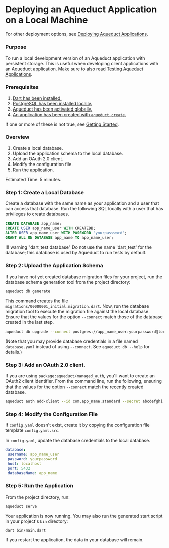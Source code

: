 # Deploying an Aqueduct Application on a Local Machine

For other deployment options, see [Deploying Aqueduct Applications](index.md).

### Purpose

To run a local development version of an Aqueduct application with persistent storage. This is useful when developing client applications with an Aqueduct application. Make sure to also read [Testing Aqueduct Applications](../testing/index.md).

### Prerequisites

1. [Dart has been installed.](https://www.dartlang.org/install)
2. [PostgreSQL has been installed locally.](../getting_started.md)
2. [Aqueduct has been activated globally.](../getting_started.md)
3. [An application has been created with `aqueduct create`.](../getting_started.md)

If one or more of these is not true, see [Getting Started](../getting_started.md).

### Overview

1. Create a local database.
2. Upload the application schema to the local database.
3. Add an OAuth 2.0 client.
4. Modify the configuration file.
5. Run the application.

Estimated Time: 5 minutes.

### Step 1: Create a Local Database

Create a database with the same name as your application and a user that can access that database. Run the following SQL locally with a user that has privileges to create databases.

```sql
CREATE DATABASE app_name;
CREATE USER app_name_user WITH CREATEDB;
ALTER USER app_name_user WITH PASSWORD 'yourpassword';
GRANT ALL ON DATABASE app_name TO app_name_user;
```

!!! warning "dart_test database"
    Do not use the name 'dart_test' for the database; this database is used by Aqueduct to run tests by default.

### Step 2: Upload the Application Schema

If you have not yet created database migration files for your project, run the database schema generation tool from the project directory:

```bash
aqueduct db generate
```

This command creates the file `migrations/00000001_initial.migration.dart`. Now, run the database migration tool to execute the migration file against the local database. Ensure that the values for the option `--connect` match those of the database created in the last step.

```bash
aqueduct db upgrade --connect postgres://app_name_user:yourpassword@localhost:5432/app_name
```

(Note that you may provide database credentials in a file named `database.yaml` instead of using `--connect`. See `aqueduct db --help` for details.)

### Step 3: Add an OAuth 2.0 client.

If you are using `package:aqueduct/managed_auth`, you'll want to create an OAuth2 client identifier. From the command line, run the following, ensuring that the values for the option `--connect` match the recently created database.

```bash
aqueduct auth add-client --id com.app_name.standard --secret abcdefghi --connect postgres://app_name_user:yourpassword@localhost:5432/app_name
```

### Step 4: Modify the Configuration File

If `config.yaml` doesn't exist, create it by copying the configuration file template `config.yaml.src`.

In `config.yaml`, update the database credentials to the local database.

```yaml
database:
 username: app_name_user
 password: yourpassword
 host: localhost
 port: 5432
 databaseName: app_name
```

### Step 5: Run the Application

From the project directory, run:

```bash
aqueduct serve
```

Your application is now running. You may also run the generated start script in your project's `bin` directory:

```bash
dart bin/main.dart
```

If you restart the application, the data in your database will remain.

